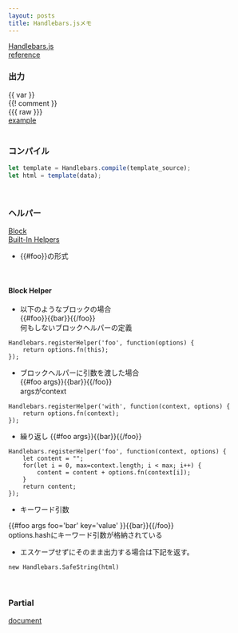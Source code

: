 ```yaml
---
layout: posts
title: Handlebars.jsメモ
---
```

[Handlebars.js](http://handlebarsjs.com/)  
[reference](http://handlebarsjs.com/reference.html)  

### 出力
\{\{ var \}\}  
\{\{! comment \}\}  
\{\{\{ raw \}\}\}  
[example](http://jsdo.it/38elements/handlebarsjs-1)  
<br>

### コンパイル

```javascript
let template = Handlebars.compile(template_source);
let html = template(data);
```
<br>

### ヘルパー

[Block](http://handlebarsjs.com/block_helpers.html)  
[Built-In Helpers](http://handlebarsjs.com/builtin_helpers.html)  

* \{\{#foo\}\}の形式  
<br>

#### Block Helper  
* 以下のようなブロックの場合  
\{\{#foo\}\}\{\{bar\}\}\{\{/foo\}\}  
何もしないブロックヘルパーの定義  

```
Handlebars.registerHelper('foo', function(options) {
    return options.fn(this);
});
```

* ブロックヘルパーに引数を渡した場合  
\{\{#foo args\}\}\{\{bar\}\}\{\{/foo\}\}  
argsがcontext  

```
Handlebars.registerHelper('with', function(context, options) {
    return options.fn(context);
});
```

* 繰り返し
\{\{#foo args\}\}\{\{bar\}\}\{\{/foo\}\} 

```
Handlebars.registerHelper('foo', function(context, options) {
    let content = "";
    for(let i = 0, max=context.length; i < max; i++) {
        content = content + options.fn(context[i]);
    }
    return content;
});
```

* キーワード引数

\{\{#foo args foo='bar' key='value' \}\}\{\{bar\}\}\{\{/foo\}\}   
options.hashにキーワード引数が格納されている  


* エスケープせずにそのまま出力する場合は下記を返す。

```
new Handlebars.SafeString(html)
```
<br>

### Partial

[document](http://handlebarsjs.com/partials.html)  
<br>
